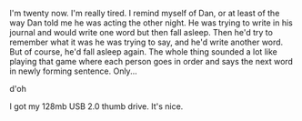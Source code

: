 <p>I'm twenty now.  I'm really tired.  I remind myself of Dan, or at least of the way Dan told me he was acting the other night.  He was trying to write in his journal and would write one word but then fall asleep.  Then he'd try to remember what it was he was trying to say, and he'd write another word.  But of course, he'd fall asleep again.  The whole thing sounded a lot like playing that game where each person goes in order and says the next word in newly forming sentence.  Only...</p>
<p>d'oh</p>
<p>I got my 128mb USB 2.0 thumb drive.  It's nice.</p>